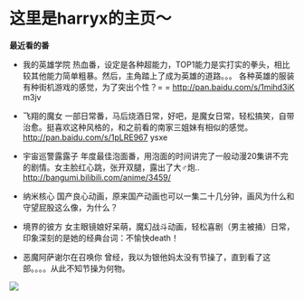 # 这里是harryx的主页～

**最近看的番**

+ 我的英雄学院
热血番，设定是各种超能力，TOP1能力是实打实的拳头，相比较其他能力简单粗暴。然后，主角踏上了成为英雄的道路。。。
各种英雄的服装有种街机游戏的感觉，为了突出个性？= =
http://pan.baidu.com/s/1mihd3iK
m3jv

+ 飞翔的魔女
一部日常番，马后烧酒日常，好吧，是魔女日常，轻松搞笑，自带治愈。挺喜欢这种风格的，和之前看的南家三姐妹有相似的感觉。
http://pan.baidu.com/s/1pLRE967
ysxe

+ 宇宙巡警露露子
年度最佳泡面番，用泡面的时间讲完了一般动漫20集讲不完的剧情。女主脸红心跳，张开双腿，露出了大♂炮..
http://bangumi.bilibili.com/anime/3459/

+ 纳米核心
国产良心动画，原来国产动画也可以一集二十几分钟，画风为什么和守望屁股这么像，为什么？

+ 境界的彼方
女主眼镜娘好呆萌，魔幻战斗动画，轻松喜剧（男主被捅）日常，印象深刻的是她的经典台词：不愉快death！

+ 恶魔阿萨谢尔在召唤你
曾经，我以为银他妈太没有节操了，直到看了这部。。。。从此不知节操为何物。

![](http://7xrooc.com1.z0.glb.clouddn.com/IMG_1072.PNG)